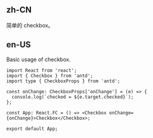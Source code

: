 ## zh-CN

简单的 checkbox。

## en-US

Basic usage of checkbox.
```tsx
import React from 'react';
import { Checkbox } from 'antd';
import type { CheckboxProps } from 'antd';

const onChange: CheckboxProps['onChange'] = (e) => {
  console.log(`checked = ${e.target.checked}`);
};

const App: React.FC = () => <Checkbox onChange={onChange}>Checkbox</Checkbox>;

export default App;
```
